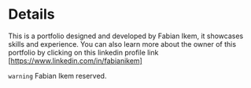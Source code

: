 # Details

This is a portfolio designed and developed by Fabian Ikem, it showcases skills and experience.
You can also learn more about the owner of this portfolio by clicking on this linkedin profile link [https://www.linkedin.com/in/fabianikem]

`warning`
Fabian Ikem reserved.
